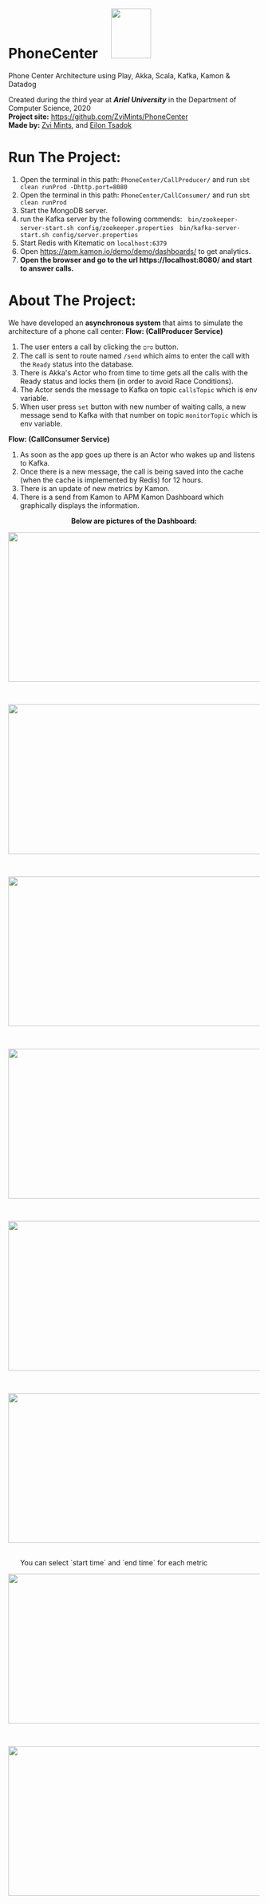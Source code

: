 # PhoneCenter &nbsp;&nbsp; <img src="./images/phone_center_icon.jpg"  width="80px" height="100px"/>
Phone Center Architecture using Play, Akka, Scala, Kafka, Kamon &amp; Datadog
<p>Created during the third year at <strong><em>Ariel University</em></strong> in the 
Department of Computer Science, 2020 <br /> 
<strong>Project site:</strong>&nbsp;<a href="https://github.com/ZviMints/PhoneCenter">https://github.com/ZviMints/PhoneCenter</a><br /> 
<strong>Made by: </strong> <a href="https://github.com/ZviMints">Zvi Mints</a>, and <a href="https://github.com/eilon26">Eilon Tsadok</a></p>

# Run The Project:
1. Open the terminal in this path: `PhoneCenter/CallProducer/` and run `sbt clean runProd -Dhttp.port=8080`
2. Open the terminal in this path: `PhoneCenter/CallConsumer/` and run `sbt clean runProd`
3. Start the MongoDB server.
4. run the Kafka server by the following commends:
&nbsp; `bin/zookeeper-server-start.sh config/zookeeper.properties` 
&nbsp; `bin/kafka-server-start.sh config/server.properties`
5. Start Redis with Kitematic on `localhost:6379`
6. Open https://apm.kamon.io/demo/demo/dashboards/ to get analytics.
7. **Open the browser and go to the url https://localhost:8080/ and start to answer calls.**

# About The Project:
We have developed an **asynchronous system** that aims to simulate the architecture of a phone call center:
**Flow: (CallProducer Service)**
1. The user enters a call by clicking the `סיום` button.
2. The call is sent to route named `/send` which aims to enter the call with the `Ready` status into the database.
3. There is Akka's Actor who from time to time gets all the calls with the Ready status and locks them (in order to avoid Race Conditions).
4. The Actor sends the message to Kafka on topic `callsTopic` which is env variable.
5. When user press `set` button with new number of waiting calls, a new message send to Kafka with that number on topic `monitorTopic` which is env variable.

**Flow: (CallConsumer Service)**
1. As soon as the app goes up there is an Actor who wakes up and listens to Kafka.
2. Once there is a new message, the call is being saved into the cache (when the cache is implemented by Redis) for 12 hours.
3. There is an update of new metrics by Kamon.
4. There is a send from Kamon to APM Kamon Dashboard which graphically displays the information.

<p style="text-align: center;"><strong>Below are pictures of the Dashboard: </strong></p>
<p><img src="./images/callsView.jpeg" width="750px" height="300px" /></p></br>
<p><img src="./images/dashboard1.jpeg" width="750px" height="300px" /></p></br>
<p><img src="./images/dashboard2.jpeg" width="750px" height="300px" /></p></br>
<p><img src="./images/dashboard3.jpeg" width="750px" height="300px" /></p></br>
<p><img src="./images/dashboard4.jpeg" width="750px" height="300px" /></p></br>
<p><img src="./images/dashboard5.jpeg" width="750px" height="300px" /></p></br>
&nbsp; &nbsp; &nbsp; You can select `start time` and `end time` for each metric
<p><img src="./images/dashboard6.jpeg" width="750px" height="300px" /></p></br>
<p><img src="./images/dashboard7.jpeg" width="750px" height="300px" /></p></br>


